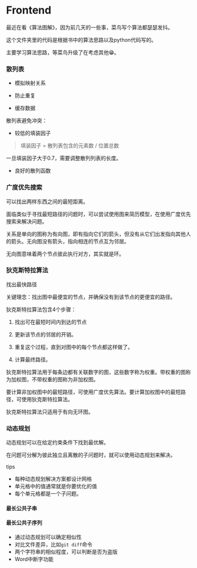 # Frontend

最近在看《算法图解》，因为前几天的一些事，菜鸟写个算法都瑟瑟发抖。

这个文件夹里的代码是根据书中的算法思路以及python代码写的。

主要学习算法思路，等菜鸟升级了在考虑其他😁。

### 散列表

- 模拟映射关系

- 防止重复

- 缓存数据

散列表避免冲突：

- 较低的填装因子

> 填装因子 = 散列表包含的元素数 / 位置总数

一旦填装因子大于0.7，需要调整散列列表的长度。

- 良好的散列函数

### 广度优先搜索

可以找出两样东西之间的最短距离。

面临类似于寻找最短路径的问题时，可以尝试使用图来简历模型，在使用广度优先搜索来解决问题。

关系是单向的图称为有向图，即有指向它们的箭头，但没有从它们出发指向其他人的箭头。无向图没有箭头，指向相连的节点互为邻居。

无向图意味着两个节点彼此执行对方，其实就是环。

### 狄克斯特拉算法

找出最快路径

关键理念：找出图中最便宜的节点，并确保没有到该节点的更便宜的路径。

狄克斯特拉算法包含4个步骤：

1. 找出可在最短时间内到达的节点

2. 更新该节点的邻居的开销。

3. 重复这个过程，直到对图中的每个节点都这样做了。

4. 计算最终路径。

狄克斯特拉算法用于每条边都有关联数字的图，这些数字称为权重。带权重的图称为加权图，不带权重的图称为非加权图。

要计算非加权图中的最短路径，可使用广度优先算法。要计算加权图中的最短路径，可使用狄克斯特拉算法。

狄克斯特拉算法只适用于有向无环图。

### 动态规划

动态规划可以在给定约束条件下找到最优解。

在问题可分解为彼此独立且离散的子问题时，就可以使用动态规划来解决。

tips

- 每种动态规划解决方案都设计网格
- 单元格中的值通常就是你要优化的值
- 每个单元格都是一个子问题。

#### 最长公共子串

#### 最长公共子序列

- 通过动态规划可以确定相似性
- 对比文件差异，比如`git diff`命令
- 两个字符串的相似程度，可以判断是否为盗版
- Word中断字功能
